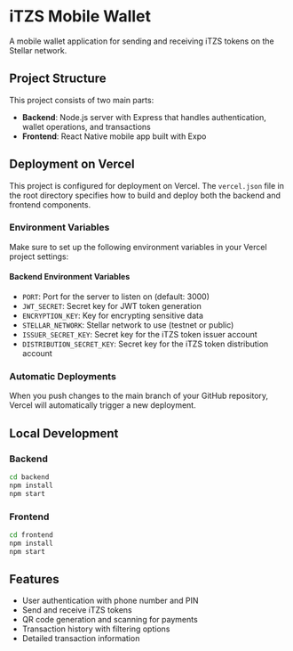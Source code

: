 # iTZS Mobile Wallet

A mobile wallet application for sending and receiving iTZS tokens on the Stellar network.

## Project Structure

This project consists of two main parts:

- **Backend**: Node.js server with Express that handles authentication, wallet operations, and transactions
- **Frontend**: React Native mobile app built with Expo

## Deployment on Vercel

This project is configured for deployment on Vercel. The `vercel.json` file in the root directory specifies how to build and deploy both the backend and frontend components.

### Environment Variables

Make sure to set up the following environment variables in your Vercel project settings:

#### Backend Environment Variables
- `PORT`: Port for the server to listen on (default: 3000)
- `JWT_SECRET`: Secret key for JWT token generation
- `ENCRYPTION_KEY`: Key for encrypting sensitive data
- `STELLAR_NETWORK`: Stellar network to use (testnet or public)
- `ISSUER_SECRET_KEY`: Secret key for the iTZS token issuer account
- `DISTRIBUTION_SECRET_KEY`: Secret key for the iTZS token distribution account

### Automatic Deployments

When you push changes to the main branch of your GitHub repository, Vercel will automatically trigger a new deployment.

## Local Development

### Backend

```bash
cd backend
npm install
npm start
```

### Frontend

```bash
cd frontend
npm install
npm start
```

## Features

- User authentication with phone number and PIN
- Send and receive iTZS tokens
- QR code generation and scanning for payments
- Transaction history with filtering options
- Detailed transaction information
